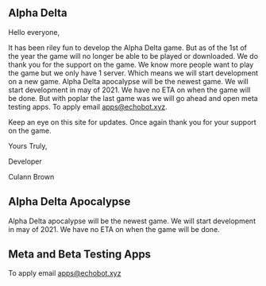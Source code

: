 ## Alpha Delta

Hello everyone, 

 

It has been riley fun to develop the Alpha Delta game. But as of the 1st of the year the game will no longer be able to be played or downloaded. We do thank you for the support on the game. We know more people want to play the game but we only have 1 server. Which means we will start development on a new game. Alpha Delta apocalypse will be the newest game. We will start development in may of 2021. We have no ETA on when the game will be done. But with poplar the last game was we will go ahead and open meta testing apps. To apply email apps@echobot.xyz. 

 

Keep an eye on this site for updates. Once again thank you for your support on the game. 
 

Yours Truly, 

Developer 

Culann Brown



## Alpha Delta Apocalypse

Alpha Delta apocalypse will be the newest game. We will start development in may of 2021. We have no ETA on when the game will be done.


## Meta and Beta Testing Apps

To apply email apps@echobot.xyz

